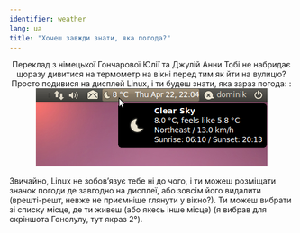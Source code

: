 ```yaml
---
identifier: weather
lang: ua
title: "Хочеш завжди знати, яка погода?"
---
```

<p align="center">Переклад з німецької Гончарової Юлії та Джулій Анни
Тобі не набридає щоразу дивитися на термометр на вікні перед тим як йти на вулицю? Просто подивися на дисплей Linux, і ти будеш знати, яка зараз погода: :

<img src="/img/weather.png" />

Звичайно, Linux не зобов’язує тебе ні до чого, і ти можеш розміщати значок погоди де завгодно на дисплеї, або зовсім його видалити (врешті-решт, невже не приємніше глянути у вікно?). Ти можеш  вибрати зі списку місце, де ти живеш (або якесь інше місце) (я вибрав для скріншота Гонолулу, тут якраз 2°).




